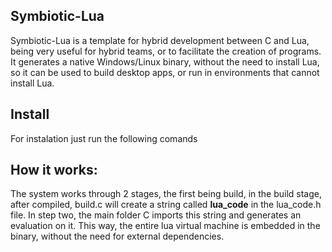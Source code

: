 
## Symbiotic-Lua

Symbiotic-Lua  is a template for hybrid development between C and Lua, being very useful for hybrid teams, or to facilitate the creation of programs. It generates a native Windows/Linux binary, without the need to install Lua, so it can be used to build desktop apps, or run in environments that cannot install Lua.
## Install 
For instalation  just run the following comands




## How it works:
 The system works through 2 stages, the first being build, in the build stage, after compiled, build.c will create a string called **lua_code** in the lua_code.h file. In step two, the main folder C imports this string and generates an evaluation on it.
This way, the entire lua virtual machine is embedded in the binary, without the need for external dependencies.

